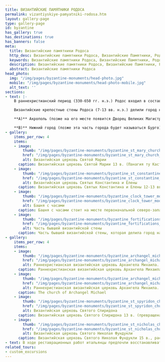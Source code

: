 ```yaml
---
title: ВИЗАНТИЙСКИЕ ПАМЯТНИКИ РОДОСА
permalink: vizantiyskiye-pamyatniki-rodosa.htm
layout: gallery-page
type: gallery-page
id: byzantine
has_gallery: true
has_destinations: true
has_banners: false
meta:
  title: Византийские памятники Родоса
  http_desc: Византийские памятники Родоса, Византийские Памятники, Родос, Греция
  keywords: Византийские памятники Родоса, Византийские Памятники, Родос, Греция
  description: Византийские памятники Родоса, Византийские Памятники, Родос, Греция
  abstract: Византийские памятники Родоса
head_photo:
  img: "/img/pages/byzantine-monuments/head-photo.jpg"
  mobile: "/img/pages/byzantine-monuments/head-photo-mobile.jpg"
  alt_text: ''
sections:
- text: |-
    В раннехристианский период (330-650 гг. н.э.) Родос входил в состав Византийской империи. Остров был очень важной военной базой. Будучи значимым византийским торговым портом, он также являлся перекрёстком для кораблей, курсирующих между Константинополем и Александрией. 

    Византийские крепостные стены Родоса (7-13 вв. н.э.) делили город на две части:

    **А)** Акрополь (позже на его месте появится Дворец Великих Магистров), и следовательно, Верхний город, который представляет собой территорию, окружающую Акрополь (район потом будет назван Коллакио).

    **В)** Нижний город (позже эта часть города будет называться Бурго). Сегодня фрагменты его фортификаций сохраняются в районе Коллакио (Верхнего города), где их использовали при постройке более поздних укреплений. В городе Родос было большое количество церквей, в том числе несколько базилик внушительных размеров.
- gallery:
    items_per_row: 4
    items:
    - image:
        thumb: "/img/pages/byzantine-monuments/byzantine_st_mary_church_mod_small.jpg"
        href: "/img/pages/byzantine-monuments/byzantine_st_mary_church_mod.jpg"
        alt: Византийская церковь Святой Марии
      caption: Византийская церковь Святой Марии 13 в. (Панагия ту Кастру или Богородица Крепости), которая позже стала первым кафедральным собором рыцарей иоаннитов. 
    - image:
        thumb: "/img/pages/byzantine-monuments/byzantine_st_constantine_church_mod_small.jpg"
        href: "/img/pages/byzantine-monuments/byzantine_st_constantine_church_mod.jpg"
        alt: Византийская церковь Святых Константина и Елены
      caption: Византийская церковь Святых Константина и Елены 12-13 вв. 
    - image:
        thumb: "/img/pages/byzantine-monuments/byzantine_clock_tower_mod_small.jpg"
        href: "/img/pages/byzantine-monuments/byzantine_clock_tower_mod.jpg"
        alt: Башня с часами
      caption: Башня с часами стоит на месте первоначальной северо-западной башни внутренних фортификаций Коллакио (бывших византийских укреплений).
    - image:
        thumb: "/img/pages/byzantine-monuments/byzantine_fortifications_mod_small.jpg"
        href: "/img/pages/byzantine-monuments/byzantine_fortifications_mod.jpg"
        alt: Часть бывшей византийской стены
      caption: Часть бывшей византийской стены, которая делила город на две части.
- gallery:
    items_per_row: 4
    items:
    - image:
        thumb: "/img/pages/byzantine-monuments/byzantine_archangel_michael_church_mod_small.jpg"
        href: "/img/pages/byzantine-monuments/byzantine_archangel_michael_church_mod.jpg"
        alt: Раннехристианская византийская церковь Архангела Михаила.
      caption: Раннехристианская византийская церковь Архангела Михаила.
    - image:
        thumb: "/img/pages/byzantine-monuments/byzantine_archangel_michael_church_2_mod_small.jpg"
        href: "/img/pages/byzantine-monuments/byzantine_archangel_michael_church_2_mod.jpg"
        alt: Раннехристианская византийская церковь Архангела Михаила.
      caption: The church of Archangel Michael
    - image:
        thumb: "/img/pages/byzantine-monuments/byzantine_st_spyridon_church_mod_small.jpg"
        href: "/img/pages/byzantine-monuments/byzantine_st_spyridon_church_mod.jpg"
        alt: Византийская церковь Святого Спиридона
      caption: Византийская церковь Святого Спиридона 13 в. (превращена в мечеть в османскую эпоху).
    - image:
        thumb: "/img/pages/byzantine-monuments/byzantine_st_nicholas_church_mod_small.jpg"
        href: "/img/pages/byzantine-monuments/byzantine_st_nicholas_church_mod.jpg"
        alt: Византийская церковь Святого Николая Фундукли 
      caption: Византийская церковь Святого Николая Фундукли 15 в., расположенная на склоне горы Пророка Ильи
- text: В ходе реставрационных работ итальянцы предпочли восстанавливать рыцарские постройки в ущерб уцелевшим византийским, соответственно у нас не так много  информации о византийской эпохе.
related_tours:
- custom_excursions
---
```


